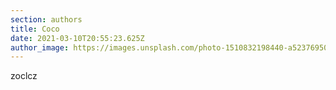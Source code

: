 ```yaml
---
section: authors
title: Coco
date: 2021-03-10T20:55:23.625Z
author_image: https://images.unsplash.com/photo-1510832198440-a52376950479?ixid=MXwxMjA3fDB8MHxzZWFyY2h8Mnx8Z2lybHxlbnwwfHwwfA%3D%3D&ixlib=rb-1.2.1&auto=format&fit=crop&w=800&q=60
---
```

zoclcz